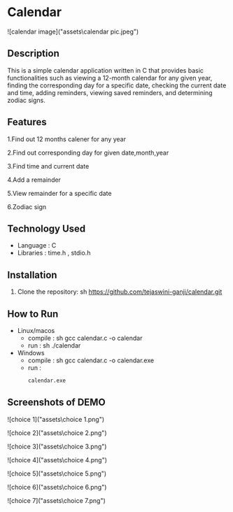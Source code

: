 # Calendar
![calendar image]("assets\calendar pic.jpeg")
## Description
This is a simple calendar application written in C that provides basic functionalities such as viewing a 12-month calendar for any given year, finding the corresponding day for a specific date, checking the current date and time, adding reminders, viewing saved reminders, and determining zodiac signs.

## Features
1.Find out 12 months calener for any year

2.Find out corresponding day for given date,month,year

3.Find time and current date

4.Add a remainder

5.View remainder for a specific date

6.Zodiac sign
## Technology Used
 -  Language : C
 -  Libraries : time.h , stdio.h
## Installation
1. Clone the repository:
   sh
   https://github.com/tejaswini-ganji/calendar.git
## How to Run
  - Linux/macos
     - compile :
       sh
       gcc calendar.c -o calendar
     - run :
       sh
       ./calendar
  - Windows
     - compile :
        sh
       gcc calendar.c -o calendar.exe   
     - run :
       ```sh
       calendar.exe
## Screenshots of DEMO
![choice 1]("assets\choice 1.png")

![choice 2]("assets\choice 2.png")

![choice 3]("assets\choice 3.png")

![choice 4]("assets\choice 4.png")

![choice 5]("assets\choice 5.png")

![choice 6]("assets\choice 6.png")

![choice 7]("assets\choice 7.png")